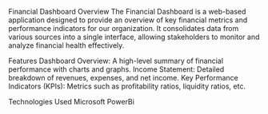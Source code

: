 Financial Dashboard
Overview
The Financial Dashboard is a web-based application designed to provide an overview of key financial metrics and performance indicators for our organization. 
It consolidates data from various sources into a single interface, allowing stakeholders to monitor and analyze financial health effectively.

Features
Dashboard Overview: A high-level summary of financial performance with charts and graphs.
Income Statement: Detailed breakdown of revenues, expenses, and net income.
Key Performance Indicators (KPIs): Metrics such as profitability ratios, liquidity ratios, etc.

Technologies Used
Microsoft PowerBi
